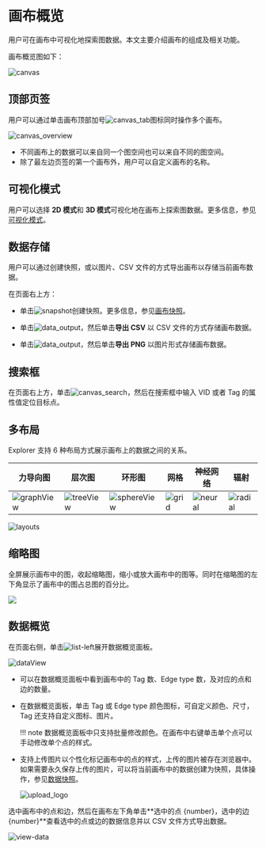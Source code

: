 # 画布概览

用户可在画布中可视化地探索图数据。本文主要介绍画布的组成及相关功能。

画布概览图如下：

![canvas](https://docs-cdn.nebula-graph.com.cn/figures/canvas-overview-220712-cn.png)

## 顶部页签

用户可以通过单击画布顶部加号![canvas_tab](https://docs-cdn.nebula-graph.com.cn/figures/list-add_cn.png)图标同时操作多个画布。

![canvas_overview](https://docs-cdn.nebula-graph.com.cn/figures/canvas-graphspace-22-04-06_cn.png)

- 不同画布上的数据可以来自同一个图空间也可以来自不同的图空间。
- 除了最左边页签的第一个画布外，用户可以自定义画布的名称。

## 可视化模式

用户可以选择 **2D 模式**和 **3D 模式**可视化地在画布上探索图数据。更多信息，参见[可视化模式](visualization-mode.md)。

## 数据存储

用户可以通过创建快照，或以图片、CSV 文件的方式导出画布以存储当前画布数据。

在页面右上方：

- 单击![snapshot](https://docs-cdn.nebula-graph.com.cn/figures/graph-snapshot_cn.png)创建快照。更多信息，参见[画布快照](canvas-snapshot.md)。

- 单击![data_output](https://docs-cdn.nebula-graph.com.cn/figures/explorer-btn-output.png)，然后单击**导出 CSV** 以 CSV 文件的方式存储画布数据。

- 单击![data_output](https://docs-cdn.nebula-graph.com.cn/figures/explorer-btn-output.png)，然后单击**导出 PNG** 以图片形式存储画布数据。

## 搜索框

在页面右上方，单击![canvas_search](https://docs-cdn.nebula-graph.com.cn/figures/explorer-canvas-search.png)，然后在搜索框中输入 VID 或者 Tag 的属性值定位目标点。

## 多布局

Explorer 支持 6 种布局方式展示画布上的数据之间的关系。

| 力导向图 | 层次图 | 环形图 | 网格  | 神经网络 | 辐射  |
| -------- | ------ | ------ | ----- | -------- | ----- |
| ![graphView](https://docs-cdn.nebula-graph.com.cn/figures/Thumbnail-graphView_cn.png)    | ![treeView](https://docs-cdn.nebula-graph.com.cn/figures/Thumbnail-treeView_cn.png)  | ![sphereView](https://docs-cdn.nebula-graph.com.cn/figures/Thumbnail-sphereView_cn.png)  | ![grid](https://docs-cdn.nebula-graph.com.cn/figures/Thumbnail-Grid_cn.png) | ![neural](https://docs-cdn.nebula-graph.com.cn/figures/Thumbnail-neuralNetwork_cn.png)    | ![radial](https://docs-cdn.nebula-graph.com.cn/figures/Thumbnail-Radial_cn.png) |

![layouts](https://docs-cdn.nebula-graph.com.cn/figures/layout-22-04-06_cn.gif)

## 缩略图

全屏展示画布中的图，收起缩略图，缩小或放大画布中的图等。同时在缩略图的左下角显示了画布中的图占总图的百分比。

![](https://docs-cdn.nebula-graph.com.cn/figures/thumbnail_cn.png)

## 数据概览

在页面右侧，单击![list-left](https://docs-cdn.nebula-graph.com.cn/figures/list-left_cn.png)展开数据概览面板。

![dataView](https://docs-cdn.nebula-graph.com.cn/figures/dataview_cn.png)

- 可以在数据概览面板中看到画布中的 Tag 数、Edge type 数，及对应的点和边的数量。
- 在数据概览面板，单击 Tag 或 Edge type 颜色图标，可自定义颜色、尺寸，Tag 还支持自定义图标、图片。

  !!! note
        数据概览面板中只支持批量修改颜色。在画布中右键单击单个点可以手动修改单个点的样式。

- 支持上传图片以个性化标记画布中的点的样式，上传的图片被存在浏览器中。如果需要永久保存上传的图片，可以将当前画布中的数据创建为快照，具体操作，参见[数据快照](canvas-snapshot.md)。

  ![upload_logo](https://docs-cdn.nebula-graph.com.cn/figures/upload-logo_cn.png)


选中画布中的点和边，然后在画布左下角单击**选中的点 {number}，选中的边 {number}**查看选中的点或边的数据信息并以 CSV 文件方式导出数据。

![view-data](https://docs-cdn.nebula-graph.com.cn/figures/view-selected-data-22-04-06_cn.png)
